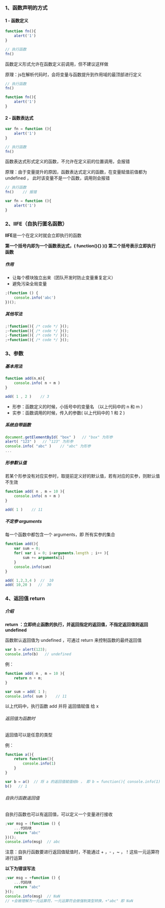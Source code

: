 ### 1、函数声明的方式

#### 1 - 函数定义

```js
function fn(){
    alert('1')
}

// 执行函数
fn()
```

函数定义形式允许在函数定义前调用，但不建议这样做

原理：js在解析代码时，会将变量与函数提升到作用域的最顶部进行定义

```js
// 执行函数
fn()          

function fn(){
	alert('1')
}
```

#### 2 - 函数表达式

```js
var fn = function (){
    alert('1')
}

// 执行函数
fn()
```

函数表达式形式定义的函数，不允许在定义前的位置调用，会报错

原理：由于变量提升的原因，函数表达式定义的函数，在变量赋值前值都为 undefined ， 此时该变量不是一个函数，调用则会报错 

```js
// 执行函数
fn()    // 报错

var fn = function (){
    alert('1')
}
```

### 2、IIFE（自执行匿名函数）

**IIFE**是一个在定义时就会立即执行的函数

**第一个括号内即为一个函数表达式，( function(){} )() 第二个括号表示立即执行函数**

##### 作用

- 让每个模块独立出来（团队开发时防止变量重复定义）
- 避免污染全局变量

```js
;(function () {
    console.info('abc')
})();
```

##### 其他写法

```js
;!function(){ /* code */ }();
;~function(){ /* code */ }();
;-function(){ /* code */ }();
;+function(){ /* code */ }();
```

### 3、参数

##### 基本用法

```js
function add(n,m){
    console.info( n + m )
}

add( 1 , 2 )    // 3
```

- 形参：函数定义的时候，小括号中的变量名 （以上代码中的 n 和 m ）
- 实参：函数调用的时候，传入的参数( 以上代码中的 1 和 2 )

##### 系统自带函数

```js
document.getElementById( "box" )   // "box" 为形参
alert( "123" )   // "123" 为形参
console.info( "abc" )    // "abc" 为形参
...
```

##### 形参默认值

若某个形参没有对应实参时，取提前定义好的默认值，若有对应的实参，则默认值不生效

```js
function add( n , m = 10 ){
    console.info( n + m )
}

add( 1 )    // 11
```

##### 不定参 arguments

每一个函数中都包含一个 arguments，即 所有实参的集合

```js
function add(){
    var sum = 0;
    for( var i = 0; i<arguments.length ; i++ ){
        sum += arguments[i]
    }
    console.info(sum)
}

add( 1,2,3,4 )  //  10
add( 10,20 )   //  30
```

### 4、返回值 return

##### 介绍 

**return ：立即终止函数的执行，并返回指定的返回值，不指定返回值则返回 undefined**

函数默认返回值为 undefined ，可通过 return 来控制函数的最终返回值

```js
var b = alert(123);
console.info(b)   // undefined
```

例：

```js
function add( n , m = 10 ){
    return n + m; 
}

var sum = add( 1 );    
console.info( sum )    // 11
```

以上代码中，执行函数 add 并将 返回值赋值 给 x

###### 返回值为函数时

返回值可以是任意的类型

例：

```js
function a(){
    return function(){
        console.info(1)
    }
}

var b = a()  // 将 a 的返回值赋值给b ， 即 b = function(){ console.info(1) }
b()   // 1
```

###### 自执行函数返回值

自执行函数也可以有返回值，可以定义一个变量进行接收

```js
;var msg = (function () {
    ...代码块
    return "abc"
})();
console.info(msg)  // abc
```

注意：自执行函数要进行返回值赋值时，不能通过 + ，- ，~ ，！这些一元运算符进行运算

**以下为错误写法**

```js
;var msg = +function () {  
    ...代码块
    return "abc"
}();
console.info(msg)  // NaN
// +会被理解为一元运算符，一元运算符会做强制类型转换，+"abc" 即 NaN
```

